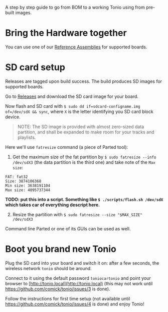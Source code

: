 A step by step guide to go from BOM to a working Tonio using from pre-built images.

# Bring the Hardware together
You can use one of our [Reference Assemblies](https://github.com/comick/tonio/wiki/Reference-Assembly) for supported boards.

# SD card setup

Releases are tagged upon build success. The build produces SD images for supported boards.

Go to [Releases](https://github.com/comick/tonio/releases) and download the SD card image for your board.

Now flash and SD card with `$ sudo dd if=sdcard-configname.img of=/dev/sdX && sync`, where `X` is the letter identifying you SD card block device.

> NOTE: The SD image is provided with almost zero-sized data partition, and shall be expanded to make room for your tracks and playlists.

Here we'll use `fatresize` command (a piece of Parted tool):

1. Get the maximum size of the fat partition by `$ sudo fatresize --info /dev/sdX3` (the data partition is the third one) and take note of the `Max size`:

```fatresize 1.0.2 (07/03/08)
FAT: fat32
Size: 3874106368
Min size: 3638191104
Max size: 4095737344
```

**TODO: put this into a script. Something like `$ ./scripts/flash.sh /dev/sdX` which takes car of everything descript here.**

2. Resize the partition with `$ sudo fatresize --size "$MAX_SIZE" /dev/sdX3`

Command line Parted or one of its GUIs can be used as well.

# Boot you brand new Tonio

Plug the SD card into your board and switch it on: after a few seconds, the wireless network `tonio` should be around.

Connect to it using the default password `toniocartonio` and point your browser to [http://tonio.local](http://tonio.local) (this may not work until https://github.com/comick/tonio/issues/3 is done).

Follow the instructions for first time setup (not available until https://github.com/comick/tonio/issues/4 is done) and enjoy Tonio!